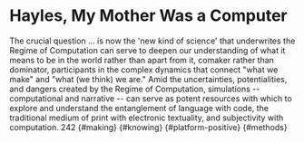# Hayles, My Mother Was a Computer

The crucial question ... is now the 'new kind of science' that underwrites the Regime of Computation can serve to deepen our understanding of what it means to be in the world rather than apart from it, comaker rather than dominator, participants in the complex dynamics that connect "what we make" and "what (we think) we are." Amid the uncertainties, potentialities, and dangers created by the Regime of Computation, simulations -- computational and narrative -- can serve as potent resources with which to explore and understand the entanglement of language with code, the traditional medium of print with electronic textuality, and subjectivity with computation. 242 {#making} {#knowing} {#platform-positive} {#methods}

